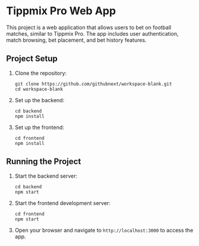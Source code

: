 # Tippmix Pro Web App

This project is a web application that allows users to bet on football matches, similar to Tippmix Pro. The app includes user authentication, match browsing, bet placement, and bet history features.

## Project Setup

1. Clone the repository:
   ```
   git clone https://github.com/githubnext/workspace-blank.git
   cd workspace-blank
   ```

2. Set up the backend:
   ```
   cd backend
   npm install
   ```

3. Set up the frontend:
   ```
   cd frontend
   npm install
   ```

## Running the Project

1. Start the backend server:
   ```
   cd backend
   npm start
   ```

2. Start the frontend development server:
   ```
   cd frontend
   npm start
   ```

3. Open your browser and navigate to `http://localhost:3000` to access the app.
